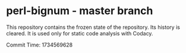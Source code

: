 # perl-bignum - master branch

This repository contains the frozen state of the repository.
Its history is cleared. It is used only for static code
analysis with Codacy.

Commit Time: 1734569628